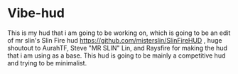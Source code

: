 # Vibe-hud
This is my hud that i am going to be working on, which is going to be an edit of mr slin's Slin Fire hud https://github.com/misterslin/SlinFireHUD , huge shoutout to AurahTF, Steve "MR SLIN" Lin, and Raysfire for making the hud that i am using as a base. This hud is going to be mainly a competitive hud and trying to be minimalist.
